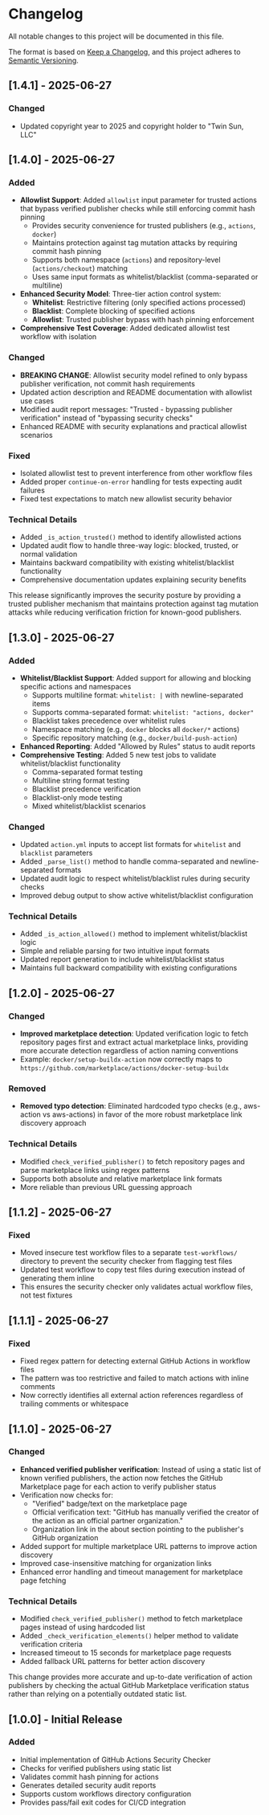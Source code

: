 # Changelog

All notable changes to this project will be documented in this file.

The format is based on [Keep a Changelog](https://keepachangelog.com/en/1.0.0/),
and this project adheres to [Semantic Versioning](https://semver.org/spec/v2.0.0.html).

## [1.4.1] - 2025-06-27

### Changed
- Updated copyright year to 2025 and copyright holder to "Twin Sun, LLC"

## [1.4.0] - 2025-06-27

### Added
- **Allowlist Support**: Added `allowlist` input parameter for trusted actions that bypass verified publisher checks while still enforcing commit hash pinning
  - Provides security convenience for trusted publishers (e.g., `actions`, `docker`)
  - Maintains protection against tag mutation attacks by requiring commit hash pinning
  - Supports both namespace (`actions`) and repository-level (`actions/checkout`) matching
  - Uses same input formats as whitelist/blacklist (comma-separated or multiline)
- **Enhanced Security Model**: Three-tier action control system:
  - **Whitelist**: Restrictive filtering (only specified actions processed)
  - **Blacklist**: Complete blocking of specified actions
  - **Allowlist**: Trusted publisher bypass with hash pinning enforcement
- **Comprehensive Test Coverage**: Added dedicated allowlist test workflow with isolation

### Changed
- **BREAKING CHANGE**: Allowlist security model refined to only bypass publisher verification, not commit hash requirements
- Updated action description and README documentation with allowlist use cases
- Modified audit report messages: "Trusted - bypassing publisher verification" instead of "bypassing security checks"
- Enhanced README with security explanations and practical allowlist scenarios

### Fixed
- Isolated allowlist test to prevent interference from other workflow files
- Added proper `continue-on-error` handling for tests expecting audit failures
- Fixed test expectations to match new allowlist security behavior

### Technical Details
- Added `_is_action_trusted()` method to identify allowlisted actions
- Updated audit flow to handle three-way logic: blocked, trusted, or normal validation
- Maintains backward compatibility with existing whitelist/blacklist functionality
- Comprehensive documentation updates explaining security benefits

This release significantly improves the security posture by providing a trusted publisher mechanism that maintains protection against tag mutation attacks while reducing verification friction for known-good publishers.

## [1.3.0] - 2025-06-27

### Added
- **Whitelist/Blacklist Support**: Added support for allowing and blocking specific actions and namespaces
  - Supports multiline format: `whitelist: |` with newline-separated items
  - Supports comma-separated format: `whitelist: "actions, docker"`
  - Blacklist takes precedence over whitelist rules
  - Namespace matching (e.g., `docker` blocks all `docker/*` actions)
  - Specific repository matching (e.g., `docker/build-push-action`)
- **Enhanced Reporting**: Added "Allowed by Rules" status to audit reports
- **Comprehensive Testing**: Added 5 new test jobs to validate whitelist/blacklist functionality
  - Comma-separated format testing
  - Multiline string format testing  
  - Blacklist precedence verification
  - Blacklist-only mode testing
  - Mixed whitelist/blacklist scenarios

### Changed
- Updated `action.yml` inputs to accept list formats for `whitelist` and `blacklist` parameters
- Added `_parse_list()` method to handle comma-separated and newline-separated formats
- Updated audit logic to respect whitelist/blacklist rules during security checks
- Improved debug output to show active whitelist/blacklist configuration

### Technical Details
- Added `_is_action_allowed()` method to implement whitelist/blacklist logic
- Simple and reliable parsing for two intuitive input formats
- Updated report generation to include whitelist/blacklist status
- Maintains full backward compatibility with existing configurations

## [1.2.0] - 2025-06-27

### Changed
- **Improved marketplace detection**: Updated verification logic to fetch repository pages first and extract actual marketplace links, providing more accurate detection regardless of action naming conventions
- Example: `docker/setup-buildx-action` now correctly maps to `https://github.com/marketplace/actions/docker-setup-buildx`

### Removed
- **Removed typo detection**: Eliminated hardcoded typo checks (e.g., aws-action vs aws-actions) in favor of the more robust marketplace link discovery approach

### Technical Details
- Modified `check_verified_publisher()` to fetch repository pages and parse marketplace links using regex patterns
- Supports both absolute and relative marketplace link formats
- More reliable than previous URL guessing approach

## [1.1.2] - 2025-06-27

### Fixed
- Moved insecure test workflow files to a separate `test-workflows/` directory to prevent the security checker from flagging test files
- Updated test workflow to copy test files during execution instead of generating them inline
- This ensures the security checker only validates actual workflow files, not test fixtures

## [1.1.1] - 2025-06-27

### Fixed
- Fixed regex pattern for detecting external GitHub Actions in workflow files
- The pattern was too restrictive and failed to match actions with inline comments
- Now correctly identifies all external action references regardless of trailing comments or whitespace

## [1.1.0] - 2025-06-27

### Changed
- **Enhanced verified publisher verification**: Instead of using a static list of known verified publishers, the action now fetches the GitHub Marketplace page for each action to verify publisher status
- Verification now checks for:
  - "Verified" badge/text on the marketplace page
  - Official verification text: "GitHub has manually verified the creator of the action as an official partner organization."
  - Organization link in the about section pointing to the publisher's GitHub organization
- Added support for multiple marketplace URL patterns to improve action discovery
- Improved case-insensitive matching for organization links
- Enhanced error handling and timeout management for marketplace page fetching

### Technical Details
- Modified `check_verified_publisher()` method to fetch marketplace pages instead of using hardcoded list
- Added `_check_verification_elements()` helper method to validate verification criteria
- Increased timeout to 15 seconds for marketplace page requests
- Added fallback URL patterns for better action discovery

This change provides more accurate and up-to-date verification of action publishers by checking the actual GitHub Marketplace verification status rather than relying on a potentially outdated static list.

## [1.0.0] - Initial Release

### Added
- Initial implementation of GitHub Actions Security Checker
- Checks for verified publishers using static list
- Validates commit hash pinning for actions
- Generates detailed security audit reports
- Supports custom workflows directory configuration
- Provides pass/fail exit codes for CI/CD integration